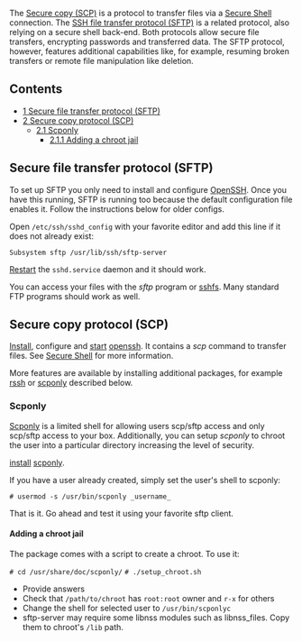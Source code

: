 The [Secure copy (SCP)](https://en.wikipedia.org/wiki/Secure_copy "wikipedia:Secure copy") is a protocol to transfer files via a [Secure Shell](/index.php/Secure_Shell "Secure Shell") connection. The [SSH file transfer protocol (SFTP)](https://en.wikipedia.org/wiki/SSH_file_transfer_protocol "wikipedia:SSH file transfer protocol") is a related protocol, also relying on a secure shell back-end. Both protocols allow secure file transfers, encrypting passwords and transferred data. The SFTP protocol, however, features additional capabilities like, for example, resuming broken transfers or remote file manipulation like deletion.

## Contents

*   [1 Secure file transfer protocol (SFTP)](#Secure_file_transfer_protocol_.28SFTP.29)
*   [2 Secure copy protocol (SCP)](#Secure_copy_protocol_.28SCP.29)
    *   [2.1 Scponly](#Scponly)
        *   [2.1.1 Adding a chroot jail](#Adding_a_chroot_jail)

## Secure file transfer protocol (SFTP)

To set up SFTP you only need to install and configure [OpenSSH](/index.php/OpenSSH "OpenSSH"). Once you have this running, SFTP is running too because the default configuration file enables it. Follow the instructions below for older configs.

Open `/etc/ssh/sshd_config` with your favorite editor and add this line if it does not already exist:

```
Subsystem sftp /usr/lib/ssh/sftp-server

```

[Restart](/index.php/Restart "Restart") the `sshd.service` daemon and it should work.

You can access your files with the _sftp_ program or [sshfs](/index.php/Sshfs "Sshfs"). Many standard FTP programs should work as well.

## Secure copy protocol (SCP)

[Install](/index.php/Install "Install"), configure and [start](/index.php/Start "Start") [openssh](https://www.archlinux.org/packages/?name=openssh). It contains a _scp_ command to transfer files. See [Secure Shell](/index.php/Secure_Shell "Secure Shell") for more information.

More features are available by installing additional packages, for example [rssh](https://aur.archlinux.org/packages/rssh/) or [scponly](https://www.archlinux.org/packages/?name=scponly) described below.

### Scponly

[Scponly](https://github.com/scponly/scponly/wiki) is a limited shell for allowing users scp/sftp access and only scp/sftp access to your box. Additionally, you can setup _scponly_ to chroot the user into a particular directory increasing the level of security.

[install](/index.php/Install "Install") [scponly](https://www.archlinux.org/packages/?name=scponly).

If you have a user already created, simply set the user's shell to scponly:

```
# usermod -s /usr/bin/scponly _username_

```

That is it. Go ahead and test it using your favorite sftp client.

#### Adding a chroot jail

The package comes with a script to create a chroot. To use it:

 `# cd /usr/share/doc/scponly/`  `# ./setup_chroot.sh` 

*   Provide answers
*   Check that `/path/to/chroot` has `root:root` owner and `r-x` for others
*   Change the shell for selected user to `/usr/bin/scponlyc`
*   sftp-server may require some libnss modules such as libnss_files. Copy them to chroot's `/lib` path.